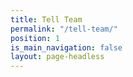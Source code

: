 ```yaml
---
title: Tell Team
permalink: "/tell-team/"
position: 1
is_main_navigation: false
layout: page-headless
---
```


